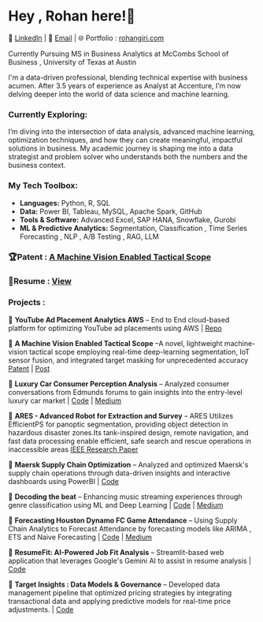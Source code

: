 

# Hey , Rohan here!👋

🔗 [LinkedIn](https://www.linkedin.com/in/girirohan36/) | 📧 [Email](mailto:girirohan36@gmail.com) | 🌐 Portfolio : [rohangiri.com](https://www.rohangiri.com)

Currently Pursuing MS in Business Analytics at McCombs School of Business , University of Texas at Austin

I'm a data-driven professional, blending technical expertise with business acumen. After 3.5 years of experience as Analyst at Accenture, I’m now delving deeper into the world of data science and machine learning.

###  Currently Exploring:
I’m diving into the intersection of data analysis, advanced machine learning, optimization techniques, and how they can create meaningful, impactful solutions in business. My academic journey is shaping me into a data strategist and problem solver who understands both the numbers and the business context.

### My Tech Toolbox:
- **Languages:** Python, R, SQL
- **Data:** Power BI, Tableau, MySQL, Apache Spark, GitHub
- **Tools & Software:** Advanced Excel, SAP HANA, Snowflake, Gurobi
- **ML & Predictive Analytics:** Segmentation, Classification , Time Series Forecasting , NLP , A/B Testing , RAG, LLM

###  🏆Patent : [**A Machine Vision Enabled Tactical Scope**](https://www.quickcompany.in/patents/a-machine-vision-enabled-tactical-scope#) 

###  📝Resume : [**View**](https://drive.google.com/file/d/1lSxUjIbm74mm_lFNBvByk7lgTDjiv7ZF/view?usp=sharing)

### Projects :
🔗 **YouTube Ad Placement Analytics AWS** – End to End cloud-based platform for optimizing YouTube ad placements using AWS | [Repo](https://github.com/girirohan36/YouTube-Ad-Placement-Analytics-AWS)

🔗 **A Machine Vision Enabled Tactical Scope** –A novel, lightweight machine-vision tactical scope employing real-time deep-learning segmentation, IoT sensor fusion, and integrated target masking for unprecedented accuracy [Patent](https://www.quickcompany.in/patents/a-machine-vision-enabled-tactical-scope#) | [Post](https://www.linkedin.com/feed/update/urn:li:activity:7092728995590385664/)

🔗 **Luxury Car Consumer Perception Analysis** – Analyzed consumer conversations from Edmunds forums to gain insights into the entry-level luxury car market | [Code](https://github.com/girirohan36/Luxury-Car-Consumer-Perception-Analysis) | [Medium](https://medium.com/@girirohan36/luxury-car-consumer-sentiment-analysis-f2e20976b4f0)

🔗 **ARES - Advanced Robot for Extraction and Survey** – ARES Utilizes EfficientPS for panoptic segmentation, providing object detection in hazardous disaster zones.Its tank-inspired design, remote navigation, and fast data processing enable efficient, safe search and rescue operations in inaccessible areas [IEEE Research Paper](https://ieeexplore.ieee.org/document/9633900)

🔗 **Maersk Supply Chain Optimization** – Analyzed and optimized Maersk's supply chain operations through data-driven insights and interactive dashboards using PowerBI | [Code](https://github.com/girirohan36/supply-chain-optimization) 

🔗 **Decoding the beat** – Enhancing music streaming experiences through genre classification using ML and Deep Learning | [Code](https://github.com/girirohan36/Decoding_the_beat) | [Medium](https://medium.com/@ksimmonds92/decoding-the-beat-predicting-music-genres-with-audio-features-6ec2ee9dae52)

🔗 **Forecasting Houston Dynamo FC Game Attendance** – Using Supply Chain Analytics to Forecast Attendance by forecasting models like ARIMA , ETS and Naive Forecasting  | [Code](https://github.com/girirohan36/ForecastingFC_Attendance) | [Medium](https://medium.com/@girirohan36/forecasting-houston-dynamo-fc-game-attendance-7554f3793960)

🔗 **ResumeFit: AI-Powered Job Fit Analysis** – Streamlit-based web application that leverages Google's Gemini AI to assist in resume analysis  | [Code](https://github.com/girirohan36/ResumeFit)

🔗 **Target Insights : Data Models & Governance** – Developed data management pipeline that optimized pricing strategies by integrating transactional data and applying predictive models for real-time price adjustments.  | [Code](https://github.com/girirohan36/Target_DataManagement)




